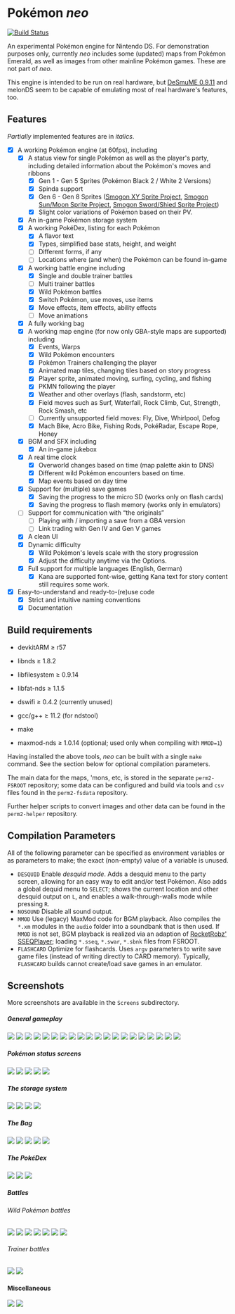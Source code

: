 Pokémon _neo_
===========
[![Build Status](https://app.travis-ci.com/neo-engine/neo.svg?branch=main)](https://app.travis-ci.com/neo-engine/neo)

An experimental Pokémon engine for Nintendo DS. For demonstration purposes only, currently
_neo_ includes some (updated) maps from Pokémon Emerald, as well as images from other
mainline Pokémon games. These are not part of _neo_.

This engine is intended to be run on real hardware, but [DeSmuME 0.9.11](http://desmume.org/) and melonDS seem to be capable of emulating most of real hardware's features, too.

Features
--------

_Partially_ implemented features are in _italics_.

* [x] A working Pokémon engine (at 60fps), including
    * [x] A status view for single Pokémon as well as the player's party, including detailed information about the Pokémon's moves and ribbons
      * [x] Gen 1 - Gen 5 Sprites (Pokémon Black 2 / White 2 Versions)
      * [x] Spinda support
      * [x] Gen 6 - Gen 8 Sprites ([Smogon XY Sprite Project](http://www.smogon.com/forums/threads/xy-sprite-project-read-1st-post-release-v1-1-on-post-3240.3486712/), [Smogon Sun/Moon Sprite Project](https://www.smogon.com/forums/threads/sun-moon-sprite-project.3577711/), [Smogon Sword/Shied Sprite Project](https://www.smogon.com/forums/threads/sword-shield-sprite-project.3647722/))
      * [x] Slight color variations of Pokémon based on their PV.
    * [x] An in-game Pokémon storage system
    * [x] A working PokéDex, listing for each Pokémon
        * [x] A flavor text
        * [x] Types, simplified base stats, height, and weight
        * [ ] Different forms, if any
        * [ ] Locations where (and when) the Pokémon can be found in-game
    * [x] A working battle engine including
        * [x] Single and double trainer battles
        * [ ] Multi trainer battles
        * [x] Wild Pokémon battles
        * [x] Switch Pokémon, use moves, use items
        * [x] Move effects, item effects, ability effects
        * [ ] Move animations
    * [x] A fully working bag
    * [x] A working map engine (for now only GBA-style maps are supported) including
        * [x] Events, Warps
        * [x] Wild Pokémon encounters
        * [x] Pokémon Trainers challenging the player
        * [x] Animated map tiles, changing tiles based on story progress
        * [x] Player sprite, animated moving, surfing, cycling, and fishing
        * [x] PKMN following the player
        * [x] Weather and other overlays (flash, sandstorm, etc)
        * [x] Field moves such as Surf, Waterfall, Rock Climb, Cut, Strength, Rock Smash,
          etc
        * [ ] Currently unsupported field moves: Fly, Dive, Whirlpool, Defog
        * [x] Mach Bike, Acro Bike, Fishing Rods, PokéRadar, Escape Rope, Honey
    * [x] BGM and SFX including
        * [x] An in-game jukebox
    * [x] A real time clock
        * [x] Overworld changes based on time (map palette akin to DNS)
        * [x] Different wild Pokémon encounters based on time.
        * [x] Map events based on day time
    * [x] Support for (multiple) save games
        * [x] Saving the progress to the micro SD (works only on flash cards)
        * [x] Saving the progress to flash memory (works only in emulators)
    * [ ] Support for communication with “the originals”
        * [ ] Playing with / importing a save from a GBA version
        * [ ] Link trading with Gen IV and Gen V games
    * [x] A clean UI
    * [x] Dynamic difficulty
        * [x] Wild Pokémon's levels scale with the story progression
        * [x] Adjust the difficulty anytime via the Options.
    * [x] Full support for multiple languages (English, German)
        * [x] Kana are supported font-wise, getting Kana text for story content still requires some work.

* [x] Easy-to-understand and ready-to-(re)use code
    * [x] Strict and intuitive naming conventions
    * [x] Documentation

Build requirements
------------------
* devkitARM ≥ r57
* libnds ≥ 1.8.2
* libfilesystem ≥ 0.9.14
* libfat-nds ≥ 1.1.5
* dswifi ≥ 0.4.2 (currently unused)

* gcc/g++ ≥ 11.2 (for ndstool)

* make

* maxmod-nds ≥ 1.0.14 (optional; used only when compiling with `MMOD=1`)

Having installed the above tools, _neo_ can be built with a single `make` command.
See the section below for optional compilation parameters.

The main data for the maps, 'mons, etc, is stored in the separate `perm2-FSROOT`
repository; some data can be configured and build via tools and `csv` files found in the
`perm2-fsdata` repository.

Further helper scripts to convert images and other data can be found in the `perm2-helper`
repository.

Compilation Parameters
----------------------

All of the following parameter can be specified as environment variables or as parameters
to make; the exact (non-empty) value of a variable is unused.

* `DESQUID` Enable _desquid mode_. Adds a desquid menu to the party screen, allowing for
  an easy way to edit and/or test Pokémon. Also adds a global dequid menu to `SELECT`;
  shows the current location and other desquid output on `L`, and enables a
  walk-through-walls mode while pressing `R`.
* `NOSOUND` Disable all sound output.
* `MMOD` Use (legacy) MaxMod code for BGM playback. Also compiles the `*.xm`
  modules in the `audio` folder into a soundbank that is then used.
  If `MMOD` is not set, BGM playback is realized via an
  adaption of [RocketRobz' SSEQPlayer](https://github.com/RocketRobz/SSEQPlayer); loading
  `*.sseq`, `*.swar`, `*.sbnk` files from FSROOT.
* `FLASHCARD` Optimize for flashcards. Uses `argv` parameters to write save game files
  (instead of writing directly to CARD memory). Typically, `FLASHCARD` builds cannot
  create/load save games in an emulator.

Screenshots
-----------

More screenshots are available in the `Screens` subdirectory.

##### General gameplay
![](https://github.com/neo-engine/neo/blob/main/PNEO/Screens/st01.png)
![](https://github.com/neo-engine/neo/blob/main/PNEO/Screens/st02.png)
![](https://github.com/neo-engine/neo/blob/main/PNEO/Screens/gm21.png)
![](https://github.com/neo-engine/neo/blob/main/PNEO/Screens/gm01.png)
![](https://github.com/neo-engine/neo/blob/main/PNEO/Screens/gm02.png)
![](https://github.com/neo-engine/neo/blob/main/PNEO/Screens/gm03.png)
![](https://github.com/neo-engine/neo/blob/main/PNEO/Screens/gm04.png)
![](https://github.com/neo-engine/neo/blob/main/PNEO/Screens/gm05.png)
![](https://github.com/neo-engine/neo/blob/main/PNEO/Screens/gm07.png)
![](https://github.com/neo-engine/neo/blob/main/PNEO/Screens/gm08.png)
![](https://github.com/neo-engine/neo/blob/main/PNEO/Screens/gm09.png)
![](https://github.com/neo-engine/neo/blob/main/PNEO/Screens/gm10.png)
![](https://github.com/neo-engine/neo/blob/main/PNEO/Screens/gm11.png)
![](https://github.com/neo-engine/neo/blob/main/PNEO/Screens/gm12.png)
![](https://github.com/neo-engine/neo/blob/main/PNEO/Screens/gm13.png)
![](https://github.com/neo-engine/neo/blob/main/PNEO/Screens/gm14.png)
![](https://github.com/neo-engine/neo/blob/main/PNEO/Screens/gm15.png)
![](https://github.com/neo-engine/neo/blob/main/PNEO/Screens/gm16.png)
![](https://github.com/neo-engine/neo/blob/main/PNEO/Screens/gm17.png)
![](https://github.com/neo-engine/neo/blob/main/PNEO/Screens/gm18.png)

##### Pokémon status screens

![](https://github.com/neo-engine/neo/blob/main/PNEO/Screens/sts01.png)
![](https://github.com/neo-engine/neo/blob/main/PNEO/Screens/sts02.png)
![](https://github.com/neo-engine/neo/blob/main/PNEO/Screens/sts03.png)
![](https://github.com/neo-engine/neo/blob/main/PNEO/Screens/sts04.png)
![](https://github.com/neo-engine/neo/blob/main/PNEO/Screens/sts05.png)

##### The storage system

![](https://github.com/neo-engine/neo/blob/main/PNEO/Screens/gm06.png)
![](https://github.com/neo-engine/neo/blob/main/PNEO/Screens/bx01.png)
![](https://github.com/neo-engine/neo/blob/main/PNEO/Screens/bx02.png)
![](https://github.com/neo-engine/neo/blob/main/PNEO/Screens/bx03.png)

##### The Bag
![](https://github.com/neo-engine/neo/blob/main/PNEO/Screens/bg01.png)
![](https://github.com/neo-engine/neo/blob/main/PNEO/Screens/bg02.png)
![](https://github.com/neo-engine/neo/blob/main/PNEO/Screens/bg03.png)
![](https://github.com/neo-engine/neo/blob/main/PNEO/Screens/bg04.png)
![](https://github.com/neo-engine/neo/blob/main/PNEO/Screens/bg05.png)

##### The PokéDex
![](https://github.com/neo-engine/neo/blob/main/PNEO/Screens/dx01.png)
![](https://github.com/neo-engine/neo/blob/main/PNEO/Screens/dx02.png)
![](https://github.com/neo-engine/neo/blob/main/PNEO/Screens/dx03.png)

##### Battles
###### Wild Pokémon battles
![](https://github.com/neo-engine/neo/blob/main/PNEO/Screens/bt01.png)
![](https://github.com/neo-engine/neo/blob/main/PNEO/Screens/bt02.png)
![](https://github.com/neo-engine/neo/blob/main/PNEO/Screens/bt03.png)
![](https://github.com/neo-engine/neo/blob/main/PNEO/Screens/bt07.png)
![](https://github.com/neo-engine/neo/blob/main/PNEO/Screens/bt08.png)
![](https://github.com/neo-engine/neo/blob/main/PNEO/Screens/bt09.png)
![](https://github.com/neo-engine/neo/blob/main/PNEO/Screens/bt10.png)

###### Trainer battles
![](https://github.com/neo-engine/neo/blob/main/PNEO/Screens/bt06.png)
![](https://github.com/neo-engine/neo/blob/main/PNEO/Screens/bt05.png)

#### Miscellaneous

![](https://github.com/neo-engine/neo/blob/main/PNEO/Screens/tc01.png)
![](https://github.com/neo-engine/neo/blob/main/PNEO/Screens/op01.png)
